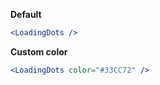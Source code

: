 <strong>Default</strong>
```jsx
<LoadingDots />
```

<strong>Custom color</strong>
```jsx
<LoadingDots color="#33CC72" />
```
